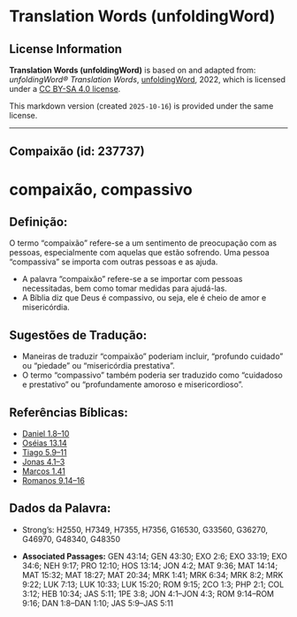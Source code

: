 # Translation Words (unfoldingWord)

## License Information

**Translation Words (unfoldingWord)** is based on and adapted from: _unfoldingWord® Translation Words_, [unfoldingWord](https://unfoldingword.org/utw), 2022, which is licensed under a [CC BY-SA 4.0 license](https://creativecommons.org/licenses/by-sa/4.0/legalcode.en).

This markdown version (created `2025-10-16`) is provided under the same license.



--------------------------------

## Compaixão (id: 237737)

compaixão, compassivo
=====================

Definição:
----------

O termo “compaixão” refere\-se a um sentimento de preocupação com as pessoas, especialmente com aquelas que estão sofrendo. Uma pessoa “compassiva” se importa com outras pessoas e as ajuda.

* A palavra “compaixão” refere\-se a se importar com pessoas necessitadas, bem como tomar medidas para ajudá\-las.
* A Bíblia diz que Deus é compassivo, ou seja, ele é cheio de amor e misericórdia.

Sugestões de Tradução:
----------------------

* Maneiras de traduzir “compaixão” poderiam incluir, “profundo cuidado” ou “piedade” ou “misericórdia prestativa”.
* O termo “compassivo” também poderia ser traduzido como “cuidadoso e prestativo” ou “profundamente amoroso e misericordioso”.

Referências Bíblicas:
---------------------

* [Daniel 1\.8–10](https://ref.ly/Dan1:8-Dan1:10)
* [Oséias 13\.14](https://ref.ly/Hos13:14)
* [Tiago 5\.9–11](https://ref.ly/Jas5:9-Jas5:11)
* [Jonas 4\.1–3](https://ref.ly/Jonah4:1-Jonah4:3)
* [Marcos 1\.41](https://ref.ly/Mark1:41)
* [Romanos 9\.14–16](https://ref.ly/Rom9:14-Rom9:16)

Dados da Palavra:
-----------------

* Strong’s: H2550, H7349, H7355, H7356, G16530, G33560, G36270, G46970, G48340, G48350

* **Associated Passages:** GEN 43:14; GEN 43:30; EXO 2:6; EXO 33:19; EXO 34:6; NEH 9:17; PRO 12:10; HOS 13:14; JON 4:2; MAT 9:36; MAT 14:14; MAT 15:32; MAT 18:27; MAT 20:34; MRK 1:41; MRK 6:34; MRK 8:2; MRK 9:22; LUK 7:13; LUK 10:33; LUK 15:20; ROM 9:15; 2CO 1:3; PHP 2:1; COL 3:12; HEB 10:34; JAS 5:11; 1PE 3:8; JON 4:1–JON 4:3; ROM 9:14–ROM 9:16; DAN 1:8–DAN 1:10; JAS 5:9–JAS 5:11

